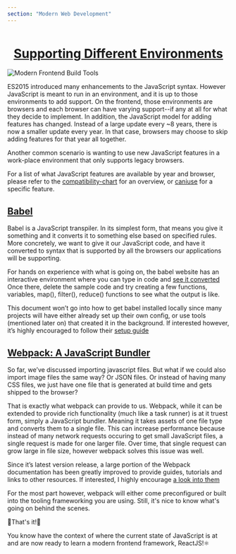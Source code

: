 ```yaml
---
section: "Modern Web Development"
---
```


<h1 style="text-align: center; text-decoration: underline; margin-top: 50px">Supporting Different Environments</h1>

![](./images/js-webpack-babel.jpg "Modern Frontend Build Tools")

ES2015 introduced many enhancements to the JavaScript syntax. However JavaScript is meant to run in an environment, and it is up to those environments to add support. On the frontend, those environments are browsers and each browser can have varying support--if any at all for what they decide to implement. In addition, the JavaScript model for adding features has changed. Instead of a large update every ~8 years, there is now a smaller update every year. In that case, browsers may choose to skip adding features for that year all together.

Another common scenario is wanting to use new JavaScript features in a work-place environment that only supports legacy browsers.

For a list of what JavaScript features are available by year and browser, please refer to the [compatibility-chart](http://kangax.github.io/compat-table/es6/) for an overview, or [caniuse](https://caniuse.com/) for a specific feature.

## <a href="https://babeljs.io/" target="_blank" rel="noopener noreferrer"/>Babel</a>

Babel is a JavaScript transpiler. In its simplest form, that means you give it something and it converts it to something else based on specified rules. More concretely, we want to give it our JavaScript code, and have it converted to syntax that is supported by all the browsers our applications will be supporting.

For hands on experience with what is going on, the babel website has an interactive environment where you can type in code and [see it converted](https://babeljs.io/repl)
Once there, delete the sample code and try creating a few functions, variables, map(), filter(), reduce() functions to see what the output is like.

This document won’t go into how to get babel installed locally since many projects will have either already set up their own config, or use tools (mentioned later on) that created it in the background. If interested however, it’s highly encouraged to follow their [setup guide](https://babeljs.io/setup)

## <a href="https://webpack.js.org/" target="_blank" rel="noopener noreferrer"/>Webpack: A JavaScript Bundler</a>

So far, we’ve discussed importing javascript files. But what if we could also import image files the same way? Or JSON files. Or instead of having many CSS files, we just have one file that is generated at build time and gets shipped to the browser?

That is exactly what webpack can provide to us. Webpack, while it can be extended to provide rich functionality (much like a task runner) is at it truest form, simply a JavaScript bundler. Meaning it takes assets of one file type and converts them to a single file. This can increase performance because instead of many network requests occuring to get small JavaScript files, a single request is made for one larger file. Over time, that single request can grow large in file size, however webpack solves this issue was well.

Since it’s latest version release, a large portion of the Webpack documentation has been greatly improved to provide guides, tutorials and links to other resources. If interested, I highly encourage [a look into them](https://webpack.js.org/guides)

For the most part however, webpack will either come preconfigured or built into the tooling frameworking you are using. Still, it's nice to know what's going on behind the scenes.

🎉That's it!🎉

You know have the context of where the current state of JavaScript is at and are now ready to learn a modern frontend framework, ReactJS!⚛️
